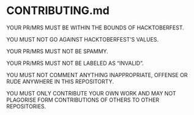 # CONTRIBUTING.md


YOUR PR/MRS MUST BE WITHIN THE BOUNDS OF HACKTOBERFEST.

YOU MUST NOT GO AGAINST HACKTOBERFEST’S VALUES.

YOUR PR/MRS MUST NOT BE SPAMMY.

YOUR PR/MRS MUST NOT BE LABELED AS “INVALID”.

YOU MUST NOT COMMENT ANYTHING INAPPROPRIATE, OFFENSE OR RUDE ANYWHERE IN THIS REPOSITORTY.

YOU MUST ONLY CONTRIBUTE YOUR OWN WORK AND MAY NOT PLAGORISE FORM CONTRIBUTIONS OF OTHERS TO OTHER REPOSITORIES.
